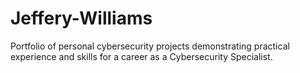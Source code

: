 # Jeffery-Williams
Portfolio of personal cybersecurity projects demonstrating practical experience and skills for a career as a Cybersecurity Specialist.
